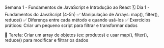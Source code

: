 Semana 1 - Fundamentos de JavaScript e Introdução ao React
🗓 Dia 1 - Fundamentos do JavaScript (4-5h)
✅ Manipulação de Arrays: map(), filter(), reduce()
✅ Diferença entre cada método e quando usá-los
✅ Exercícios práticos: Criar um pequeno script para filtrar e transformar dados

🎯 Tarefa: Criar um array de objetos (ex: produtos) e usar map(), filter(), reduce() para modificar e filtrar os dados
